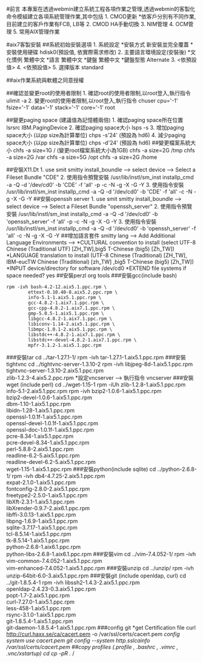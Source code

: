 #前言
    本專案在透過webmin建立系統工程各項作業之管理,透過webmin的客製化命令模組建立各項系統管理作業,其中包括
        1. CMOD更新
            *依客戶分別有不同作業,目前建立的客戶作業有FCB, LB等
        2. CMOD HA手動切換
        3. NIM管理
        4. OCM管理
        5. 常用AIX管理作業    

#aix7客製安裝
##系統初始安裝選項
    1. 系統設定
        *安裝方式           新安裝並完全覆蓋
        *安裝使用硬碟       hdisk0(預設值, 依實際需求修改)
    2. 主要語言環境設定(安裝後)
        *文化慣例           繁體中文
        *語言               繁體中文
        *鍵盤               繁體中文
        *鍵盤型態           Alternate
    3. <依預設值>
    4. <依預設值>
    5. 選擇版本             standard

##aix作業系統與軟體之同意授權

##確認並變更root的使用者限制
    1. 確認root的使用者限制,以root登入,執行指令
      ulimit -a
    2. 變更root的使用者限制,以root登入,執行指令
      chuser cpu='-1' fsize='-1' data='-1' stack='-1' core='-1' root
    
##變更paging space (建議值為記憶體兩倍)
    1. 確認paging space所在位置
      lsrsrc IBM.PagingDevice
    2. 確認paging space大小
      lsps -s
    3. 增加paging space大小 (以pp size為計算單位)
      chps -s'24' <LV Name> (預設為 hd6)
    4. 減少paging space大小 (以pp size為計算單位)
      chps -d'24' <LV Name> (預設為 hd6)
##變更檔案系統大小
    chfs -a size=1G /     (變更root檔案系統大小為1GB)
    chfs -a size=2G /tmp
    chfs -a size=2G /var
    chfs -a size=5G /opt
    chfs -a size=2G /home

##安裝X11.Dt
    1. use smit
        smitty install_boundle --> select device --> Select a Fileset Bundle "CDE" 
    2. 使用指令預覽安裝
        /usr/lib/instl/sm_inst installp_cmd -a -Q -d '/dev/cd0' -b 'CDE' -f 'all' -p -c -N -g -X -G -Y
    3. 使用指令安裝
        /usr/lib/instl/sm_inst installp_cmd -a -Q -d '/dev/cd0' -b 'CDE' -f 'all' -c -N -g -X -G -Y
##安裝openssh server
    1. use smit
        smitty install_boundle --> select device --> Select a Fileset Bundle "openssh_server" 
    2. 使用指令預覽安裝
        /usr/lib/instl/sm_inst installp_cmd -a -Q -d '/dev/cd0' -b 'openssh_server' -f 'all' -p -c -N -g -X -G -Y
    3. 使用指令安裝
        /usr/lib/instl/sm_inst installp_cmd -a -Q -d '/dev/cd0' -b 'openssh_server' -f 'all' -c -N -g -X -G -Y
##增加語言套件
    smitty lang --> Add Additional Language Environments --> 
        *CULTURAL convention to install (select UTF-8      Chinese (Traditional UTF) [ZH_TW],big5 T-Chinese (big5) [Zh_TW]) 
        *LANGUAGE translation to install (UTF-8      Chinese (Traditional) [ZH_TW], IBM-eucTW  Chinese (Traditional) [zh_TW] ,big5       T-Chinese (big5) [Zh_TW])
        *INPUT device/directory for software    /dev/cd0
        *EXTEND file systems if space needed?   yes
##安裝perzl org tools
###安裝gcc(include bash)
```shell
rpm -ivh bash-4.2-12.aix5.1.ppc.rpm \
        ettext-0.10.40-8.aix5.2.ppc.rpm \
        info-5.1-1.aix5.1.ppc.rpm \    
        gcc-4.8.2-1.aix7.1.ppc.rpm \
        gcc-cpp-4.8.2-1.aix7.1.ppc.rpm \
        gmp-5.0.5-1.aix5.1.ppc.rpm \
        libgcc-4.8.2-1.aix7.1.ppc.rpm \
        libiconv-1.14-2.aix5.1.ppc.rpm \
        libmpc-1.0.1-2.aix5.1.ppc.rpm \
        libstdc++-4.8.2-1.aix7.1.ppc.rpm \
        libstdc++-devel-4.8.2-1.aix7.1.ppc.rpm \
        mpfr-3.1.2-1.aix5.1.ppc.rpm
```
###安裝tar
    cd ../tar-1.27.1-1/
    rpm -ivh tar-1.27.1-1.aix5.1.ppc.rpm
###安裝tightvnc
    cd ../tightvnc-server-1.3.10-2
    rpm -ivh libjpeg-8d-1.aix5.1.ppc.rpm \
            tightvnc-server-1.3.10-2.aix5.1.ppc.rpm \
            zlib-1.2.3-4.aix5.2.ppc.rpm
    *設定vncserver --> 執行指令 vncserver
###安裝wget (include perl)
    cd ../wget-1.15-1
    rpm -iUh zlib-1.2.8-1.aix5.1.ppc.rpm \
            info-5.1-2.aix5.1.ppc.rpm
    rpm -ivh bzip2-1.0.6-1.aix5.1.ppc.rpm \
            bzip2-devel-1.0.6-1.aix5.1.ppc.rpm \
            dbm-1.10-1.aix5.1.ppc.rpm \
            libidn-1.28-1.aix5.1.ppc.rpm \
            openssl-1.0.1f-1.aix5.1.ppc.rpm \
            openssl-devel-1.0.1f-1.aix5.1.ppc.rpm \
            openssl-doc-1.0.1f-1.aix5.1.ppc.rpm \
            pcre-8.34-1.aix5.1.ppc.rpm \
            pcre-devel-8.34-1.aix5.1.ppc.rpm \
            perl-5.8.8-2.aix5.1.ppc.rpm \
            readline-6.2-5.aix5.1.ppc.rpm \
            readline-devel-6.2-5.aix5.1.ppc.rpm \
            wget-1.15-1.aix5.1.ppc.rpm
###安裝python(include sqlite)
    cd ../python-2.6.8-1/
    rpm -ivh db4-4.7.25-2.aix5.1.ppc.rpm \
            expat-2.1.0-1.aix5.1.ppc.rpm \
            fontconfig-2.8.0-2.aix5.1.ppc.rpm \
            freetype2-2.5.0-1.aix5.1.ppc.rpm \
            libXft-2.3.1-1.aix5.1.ppc.rpm \
            libXrender-0.9.7-2.aix6.1.ppc.rpm \
            libffi-3.0.13-1.aix5.1.ppc.rpm  \
            libpng-1.6.9-1.aix5.1.ppc.rpm \
            sqlite-3.7.17-1.aix5.1.ppc.rpm \
            tcl-8.5.14-1.aix5.1.ppc.rpm \
            tk-8.5.14-1.aix5.1.ppc.rpm \
            python-2.6.8-1.aix6.1.ppc.rpm \
            python-libs-2.6.8-1.aix6.1.ppc.rpm
###安裝vim
    cd ../vim-7.4.052-1/
    rpm -ivh vim-common-7.4.052-1.aix5.1.ppc.rpm \
            vim-enhanced-7.4.052-1.aix5.1.ppc.rpm
###安裝unzip
    cd ../unzip/
    rpm -ivh unzip-64bit-6.0-3.aix5.1.ppc.rpm
###安裝git (include openldap, curl)
    cd ../git-1.8.5.4-1
    rpm -ivh libssh2-1.4.3-2.aix5.1.ppc.rpm \
            openldap-2.4.23-0.3.aix5.1.ppc.rpm \
            popt-1.7-2.aix5.1.ppc.rpm \
            curl-7.27.0-1.aix5.1.ppc.rpm \
            less-458-1.aix5.1.ppc.rpm \
            rsync-3.1.0-1.aix5.1.ppc.rpm \
            git-1.8.5.4-1.aix5.1.ppc.rpm \
            git-daemon-1.8.5.4-1.aix5.1.ppc.rpm
###config git
    *get Certification file
        curl http://curl.haxx.se/ca/cacert.pem -o /var/ssl/certs/cacert.pem
    *config system use cacert.pem
        git config --system http.sslcainfo /var/ssl/certs/cacert.pem
##copy profiles (.profile , .bashrc , .vimrc , .vnc/xstartup)
    cd <path to profiles>
    cp -pR .* /
